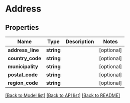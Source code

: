 # Address

## Properties
Name | Type | Description | Notes
------------ | ------------- | ------------- | -------------
**address_line** | **string** |  | [optional] 
**country_code** | **string** |  | [optional] 
**municipality** | **string** |  | [optional] 
**postal_code** | **string** |  | [optional] 
**region_code** | **string** |  | [optional] 

[[Back to Model list]](../README.md#documentation-for-models) [[Back to API list]](../README.md#documentation-for-api-endpoints) [[Back to README]](../README.md)


